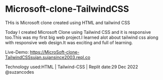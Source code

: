 # Microsoft-clone-TailwindCSS
THis is Microsoft clone created using HTML and tailwind CSS

Today I created Microsoft Clone using Tailwind CSS and it is responsive too.This was my first big web project.I learned alot about tailwind css along with responsive web design.It was exciting and full of learning. 

Live-Demo: https://MicroSoft-clone-TailwindCSSsujan.sujansince2003.repl.co

Technology used:HTML | Tailwind-CSS | Replit
date:29 Dec 2022 @suzancodes
